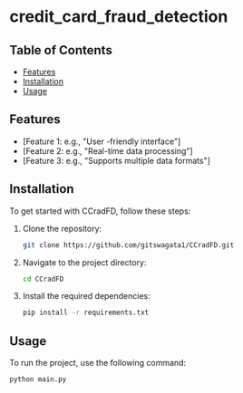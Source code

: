 # credit_card_fraud_detection

## Table of Contents

- [Features](#features)
- [Installation](#installation)
- [Usage](#usage)

## Features

- [Feature 1: e.g., "User -friendly interface"]
- [Feature 2: e.g., "Real-time data processing"]
- [Feature 3: e.g., "Supports multiple data formats"]

## Installation

To get started with CCradFD, follow these steps:

1. Clone the repository:
   ```bash
   git clone https://github.com/gitswagata1/CCradFD.git

2. Navigate to the project directory:
   ```bash
   cd CCradFD

3. Install the required dependencies:
   ```bash
   pip install -r requirements.txt

## Usage
To run the project, use the following command:
   ```bash
   python main.py
   

